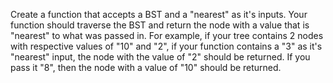 
Create a function that accepts a BST and a "nearest" as it's inputs. Your function should traverse the BST and return the node with a value that is "nearest" to what was passed in. For example, if your tree contains 2 nodes with respective values of "10" and "2", if your function contains a "3" as it's "nearest" input, the node with the value of "2" should be returned. If you pass it "8", then the node with a value of "10" should be returned.
